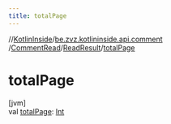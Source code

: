 ```yaml
---
title: totalPage
---
```

//[KotlinInside](../../../../index.html)/[be.zvz.kotlininside.api.comment](../../index.html)
/[CommentRead](../index.html)/[ReadResult](index.html)/[totalPage](total-page.html)

# totalPage

[jvm]\
val [totalPage](total-page.html): [Int](https://kotlinlang.org/api/latest/jvm/stdlib/kotlin/-int/index.html)





